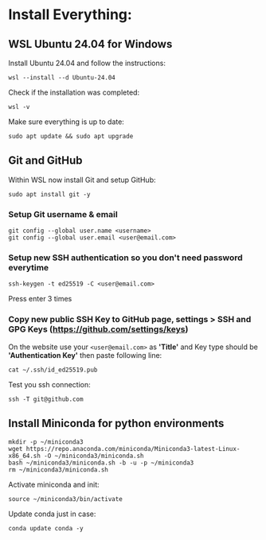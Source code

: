 # Install Everything:

## WSL Ubuntu 24.04 for Windows

Install Ubuntu 24.04 and follow the instructions:
````commandline
wsl --install --d Ubuntu-24.04
````

Check if the installation was completed:
````commandline
wsl -v
````

Make sure everything is up to date:
````commandline
sudo apt update && sudo apt upgrade
````

## Git and GitHub
Within WSL now install Git and setup GitHub:
````commandline
sudo apt install git -y
````

### Setup Git username & email
````commandline
git config --global user.name <username>
git config --global user.email <user@email.com>
````

### Setup new SSH authentication so you don't need password everytime
````commandline
ssh-keygen -t ed25519 -C <user@email.com>
````
Press enter 3 times

### Copy new public SSH Key to GitHub page, settings > SSH and GPG Keys (https://github.com/settings/keys)
On the website use your ``<user@email.com>`` as **'Title'** and Key type should be **'Authentication Key'** then paste following line:
````commandline
cat ~/.ssh/id_ed25519.pub
````
Test you ssh connection:
````commandline
ssh -T git@github.com
````

## Install Miniconda for python environments
````commandline
mkdir -p ~/miniconda3
wget https://repo.anaconda.com/miniconda/Miniconda3-latest-Linux-x86_64.sh -O ~/miniconda3/miniconda.sh
bash ~/miniconda3/miniconda.sh -b -u -p ~/miniconda3
rm ~/miniconda3/miniconda.sh
````
Activate miniconda and init:
````commandline
source ~/miniconda3/bin/activate
````

Update conda just in case:
````commandline
conda update conda -y
````
